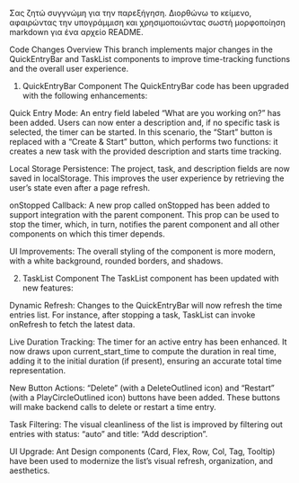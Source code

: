 Σας ζητώ συγγνώμη για την παρεξήγηση. Διορθώνω το κείμενο, αφαιρώντας την υπογράμμιση και χρησιμοποιώντας σωστή μορφοποίηση markdown για ένα αρχείο README.

Code Changes Overview
This branch implements major changes in the QuickEntryBar and TaskList components to improve time-tracking functions and the overall user experience.

1. QuickEntryBar Component
The QuickEntryBar code has been upgraded with the following enhancements:

Quick Entry Mode: An entry field labeled “What are you working on?” has been added. Users can now enter a description and, if no specific task is selected, the timer can be started. In this scenario, the “Start” button is replaced with a “Create & Start” button, which performs two functions: it creates a new task with the provided description and starts time tracking.

Local Storage Persistence: The project, task, and description fields are now saved in localStorage. This improves the user experience by retrieving the user’s state even after a page refresh.

onStopped Callback: A new prop called onStopped has been added to support integration with the parent component. This prop can be used to stop the timer, which, in turn, notifies the parent component and all other components on which this timer depends.

UI Improvements: The overall styling of the component is more modern, with a white background, rounded borders, and shadows.

2. TaskList Component
The TaskList component has been updated with new features:

Dynamic Refresh: Changes to the QuickEntryBar will now refresh the time entries list. For instance, after stopping a task, TaskList can invoke onRefresh to fetch the latest data.

Live Duration Tracking: The timer for an active entry has been enhanced. It now draws upon current_start_time to compute the duration in real time, adding it to the initial duration (if present), ensuring an accurate total time representation.

New Button Actions: “Delete” (with a DeleteOutlined icon) and “Restart” (with a PlayCircleOutlined icon) buttons have been added. These buttons will make backend calls to delete or restart a time entry.

Task Filtering: The visual cleanliness of the list is improved by filtering out entries with status: “auto” and title: “Add description”.

UI Upgrade: Ant Design components (Card, Flex, Row, Col, Tag, Tooltip) have been used to modernize the list’s visual refresh, organization, and aesthetics.
